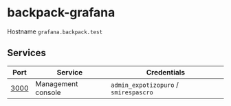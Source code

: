 # backpack-grafana

Hostname `grafana.backpack.test`

## Services

| Port | Service | Credentials
| ---- | ------- | -----------
| [3000](http://grafana.backpack.test:3000) | Management console | `admin_expotizopuro` / `smirespascro`
